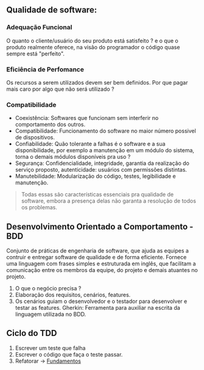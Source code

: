 ## Qualidade de software:   
### Adequação Funcional
O quanto o cliente/usuário do seu produto está satisfeito ? e o que o produto realmente oferece, na visão do programador o código quase sempre está "perfeito".
### Eficiência de Perfomance
Os recursos a serem utilizados devem ser bem definidos. Por que pagar mais caro por algo que não será utilizado ?
### Compatibilidade
+ Coexistência: Softwares que funcionam sem interferir no comportamento dos outros.
+ Compatibilidade: Funcionamento do software no maior número possivel de dispositivos.
+ Confiabilidade: Quão tolerante a falhas é o software e a sua disponibilidade,  por exemplo  a manutenção em um módulo do sistema, torna o demais módulos disponíveis pra uso ?
+ Segurança: Confidencialidade, integridade, garantia da realização do serviço proposto, autenticidade: usuários com permissões distintas.
+ Manutebilidade: Modularização do código, testes, legibilidade e manutenção.

>Todas essas são características essenciais pra qualidade de software, embora a presença delas não garanta a resolução de todos os problemas.

## Desenvolvimento Orientado a Comportamento - BDD
Conjunto de práticas de engenharia de software, que ajuda as equipes a contruir e entregar software de qualidade e de forma eficiente.
Fornece uma linguagem com frases simples e estruturada em inglês, que facilitam a comunicação entre os membros da equipe, do projeto e demais atuantes no projeto.
1. O que o negócio precisa ?
2. Elaboração dos requisitos, cenários, features.
3. Os cenários guiam o desenvolvedor e o testador para desenvolver e testar as features.
Gherkin: Ferramenta para auxiliar na escrita da linguagem utilizada no BDD.

## Ciclo do TDD
1. Escrever um teste que falha
2. Escrever o código que faça o teste passar.
3. Refatorar
-> [Fundamentos](../Testes%20Automatizados/Fundamentos.md)
